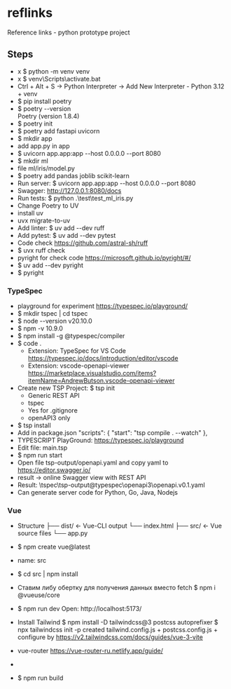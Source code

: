 # reflinks
Reference links - python prototype project



## Steps
- x $ python -m venv venv
- x $ venv\Scripts\activate.bat
- Ctrl + Alt + S -> Python Interpreter ->  Add New Interpreter - Python 3.12 + venv
- $ pip install poetry
- $ poetry --version           
  Poetry (version 1.8.4)
- $ poetry init
- $ poetry add fastapi uvicorn 
- $ mkdir app
- add app.py in app
- $ uvicorn app.app:app --host 0.0.0.0 --port 8080
- $ mkdir ml
- file ml/iris/model.py
- $ poetry add pandas joblib scikit-learn
- Run server: $ uvicorn app.app:app --host 0.0.0.0 --port 8080
- Swagger: http://127.0.0.1:8080/docs
- Run tests: $ python .\test\test_ml_iris.py 
- Change Poetry to UV
- install uv
- uvx migrate-to-uv
- Add linter: $ uv add --dev ruff
- Add pytest: $ uv add --dev pytest
- Code check https://github.com/astral-sh/ruff
- $ uvx ruff check
- pyright for check code https://microsoft.github.io/pyright/#/
- $ uv add --dev pyright
- $ pyright

### TypeSpec 
- playground for experiment https://typespec.io/playground/
- $  mkdir tspec | cd tspec
- $ node --version
    v20.10.0
- $ npm -v
    10.9.0
- $ npm install -g @typespec/compiler
- $ code .
  - Extension: TypeSpec for VS Code 
    https://typespec.io/docs/introduction/editor/vscode
  - Extension: vscode-openapi-viewer 
    https://marketplace.visualstudio.com/items?itemName=AndrewButson.vscode-openapi-viewer
- Create new TSP Project: $ tsp init
  - Generic REST API
  - tspec
  - Yes for .gitignore
  - openAPI3 only
- $ tsp install
- Add in package.json
  "scripts": { "start": "tsp compile . --watch" },
- TYPESCRIPT PlayGround: https://typespec.io/playground
- Edit file: main.tsp
- $ npm run start
- Open file tsp-output/openapi.yaml and copy yaml to https://editor.swagger.io/
- result -> online Swagger view with REST API 
- Result: \tspec\tsp-output\@typespec\openapi3\openapi.v0.1.yaml
- Can generate server code for Python, Go, Java, Nodejs

### Vue
- Structure
├── dist/ <- Vue-CLI output
    └── index.html
├── src/ <- Vue source files
└── app.py
- $ npm create vue@latest
- name: src
- $ cd src | npm install
- Ставим либу обертку для получения данных вместо fetch 
  $ npm i @vueuse/core
- $ npm run dev
  Open:  http://localhost:5173/
- Install Tailwind 
  $ npm install -D tailwindcss@3 postcss autoprefixer
  $ npx tailwindcss init -p
  created  tailwind.config.js + postcss.config.js + configure by https://v2.tailwindcss.com/docs/guides/vue-3-vite
- vue-router
  https://vue-router-ru.netlify.app/guide/
- 

- $ npm run build